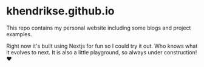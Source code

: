 # khendrikse.github.io

This repo contains my personal website including some blogs and project examples.

Right now it's built using Nextjs for fun so I could try it out. Who knows what it evolves to next. It is also a little playground, so always under construction! ❤️
